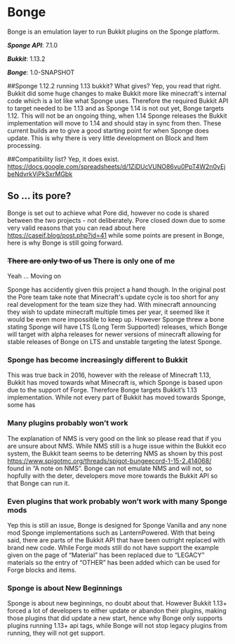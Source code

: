 # Bonge

Bonge is an emulation layer to run Bukkit plugins on the Sponge platform. 

**_Sponge API_**: 7.1.0

**_Bukkit_**: 1.13.2

**_Bonge_**: 1.0-SNAPSHOT

##Sponge 1.12.2 running 1.13 bukkit? What gives?
Yep, you read that right. Bukkit did some huge changes to make Bukkit more like minecraft's internal code which is a lot like what Sponge uses. Therefore the required Bukkit API to target needed to be 1.13 and as Sponge 1.14 is not out yet, Bonge targets 1.12. This will not be an ongoing thing, when 1.14 Sponge releases the Bukkit implementation will move to 1.14 and should stay in sync from then. These current builds are to give a good starting point for when Sponge does update. This is why there is very little development on Block and Item processing. 

##Compatibility list?
Yep, it does exist. https://docs.google.com/spreadsheets/d/1ZiDUcVUNO86vu0PpT4W2n0yEjbeNdvrkVjPkSxrMGbk 

## So … its pore?
Bonge is set out to achieve what Pore did, however no code is shared between the two projects - not deliberately. Pore closed down due to some very valid reasons that you can read about here https://caseif.blog/post.php?id=41 while some points are present in Bonge, here is why Bonge is still going forward. 

### ~~There are only two of us~~ There is only one of me
Yeah … Moving on

Sponge has accidently given this project a hand though. In the original post the Pore team take note that Minecraft's update cycle is too short for any real development for the team size they had. With minecraft announcing they wish to update minecraft multiple times per year, it  seemed like it would be even more impossible to keep up. However Sponge threw a bone stating Sponge will have LTS (Long Term Supported) releases, which Bonge will target with alpha releases for newer versions of minecraft allowing for stable releases of Bonge on LTS and unstable targeting the latest Sponge. 
### Sponge has become increasingly different to Bukkit
This was true back in 2016, however with the release of Minecraft 1.13, Bukkit has moved towards what Minecraft is, which Sponge is based upon due to the support of Forge. Therefore Bonge targets Bukkit’s 1.13 implementation. While not every part of Bukkit has moved towards Sponge, some has

### Many plugins probably won’t work
The explanation of NMS is very good on the link so please read that if you are unsure about NMS. While NMS still is a huge issue within the Bukkit eco system, the Bukkit team seems to be deterring NMS as shown by this post https://www.spigotmc.org/threads/spigot-bungeecord-1-15-2.414068/ found in “A note on NMS”. Bonge can not emulate NMS and will not, so hopfully with the deter, developers move more towards the Bukkit API so that Bonge can run it. 

### Even plugins that work probably won’t work with many Sponge mods
Yep this is still an issue, Bonge is designed for Sponge Vanilla and any none mod Sponge implementations such as LanternPowered. With that being said, there are parts of the Bukkit API that have been outright replaced with brand new code. While Forge mods still do not have support the example given on the page of “Material” has been replaced due to “LEGACY” materials so the entry of “OTHER” has been added which can be used for Forge blocks and items.

### Sponge is about New Beginnings
Sponge is about new beginnings, no doubt about that. However Bukkit 1.13+ forced a lot of developers to either update or abandon their plugins, making those plugins that did update a new start, hence why Bonge only supports plugins running 1.13+ api tags, while Bonge will not stop legacy plugins from running, they will not get support.   
